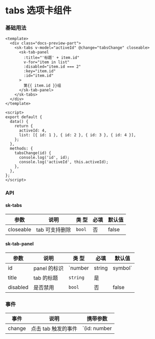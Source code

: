 # tabs 选项卡组件

### 基础用法

<TabsBasic />

```vue
<template>
  <div class="docs-preview-part">
    <sk-tabs v-model="activeId" @change="tabsChange" closeable>
      <sk-tab-panel
        :title="'标题' + item.id"
        v-for="item in list"
        :disabled="item.id === 2"
        :key="item.id"
        :id="item.id"
      >
        第{{ item.id }}组
      </sk-tab-panel>
    </sk-tabs>
  </div>
</template>

<script>
export default {
  data() {
    return {
      activeId: 4,
      list: [{ id: 1 }, { id: 2 }, { id: 3 }, { id: 4 }],
    };
  },
  methods: {
    tabsChange(id) {
      console.log('id', id);
      console.log('activeId', this.activeId);
    },
  },
};
</script>
```

### API

#### sk-tabs

| 参数      | 说明           | 类 型  | 必填 | 默认值 |
| --------- | -------------- | ------ | ---- | ------ |
| closeable | tab 可支持删除 | `bool` | 否   | false  |

#### sk-tab-panel

| 参数     | 说明         | 类 型    | 必填   | 默认值  |
| -------- | ------------ | -------- | ------ | ------- |
| id       | panel 的标识 | `number  | string | symbol` | 否 | symbol |
| title    | tab 的标题   | `string` | 是     |
| disabled | 是否禁用     | `bool`   | 否     | false   |

### 事件

| 事件   | 说明                | 携带参数     |
| ------ | ------------------- | ------------ |
| change | 点击 tab 触发的事件 | `(id: number | string | symbol)` |

